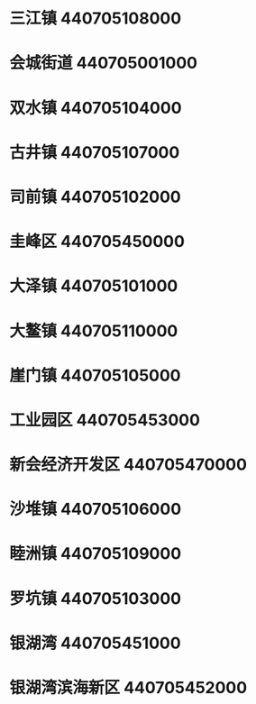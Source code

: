 # 三江镇 440705108000
# 会城街道 440705001000
# 双水镇 440705104000
# 古井镇 440705107000
# 司前镇 440705102000
# 圭峰区 440705450000
# 大泽镇 440705101000
# 大鳌镇 440705110000
# 崖门镇 440705105000
# 工业园区 440705453000
# 新会经济开发区 440705470000
# 沙堆镇 440705106000
# 睦洲镇 440705109000
# 罗坑镇 440705103000
# 银湖湾 440705451000
# 银湖湾滨海新区 440705452000
